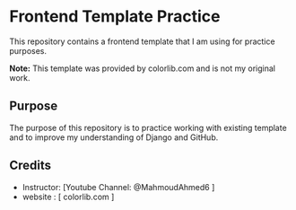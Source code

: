 # Frontend Template Practice <Job-Board>

This repository contains a frontend template that I am using for practice purposes.

**Note:** This template was provided by colorlib.com and is not my original work.

## Purpose

The purpose of this repository is to practice working with existing template and to improve my understanding of Django and GitHub.

## Credits

- Instructor: [Youtube Channel: @MahmoudAhmed6 ]
- website : [ colorlib.com ]
